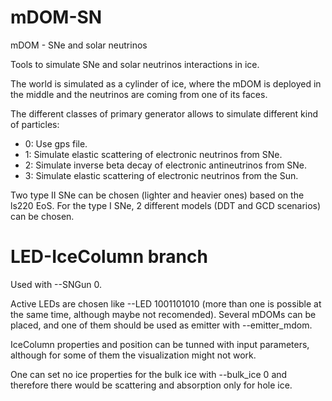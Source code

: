 # mDOM-SN
mDOM - SNe and solar neutrinos

Tools to simulate SNe and solar neutrinos interactions in ice. 

The world is simulated as a cylinder of ice, where the mDOM is deployed in the middle and the neutrinos are coming from one of its faces.

The different classes of primary generator allows to simulate different kind of particles:
- 0: Use gps file.
- 1: Simulate elastic scattering of electronic neutrinos from SNe.
- 2: Simulate inverse beta decay of electronic antineutrinos from SNe.
- 3: Simulate elastic scattering of electronic neutrinos from the Sun.

Two type II SNe can be chosen (lighter and heavier ones) based on the ls220 EoS. For the type I SNe, 2 different models (DDT and GCD scenarios) can be chosen.

# LED-IceColumn branch

Used with --SNGun 0. 

Active LEDs are chosen like --LED 1001101010 (more than one is possible at the same time, although maybe not recomended). Several mDOMs can be placed, and one of them should be used as emitter with --emitter_mdom.

IceColumn properties and position can be tunned with input parameters, although for some of them the visualization might not work.

One can set no ice properties for the bulk ice with --bulk_ice 0 and therefore there would be scattering and absorption only for hole ice.
